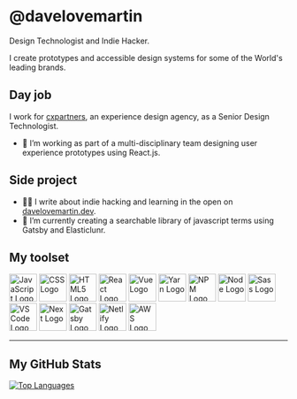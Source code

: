 # @davelovemartin

Design Technologist and Indie Hacker.

I create prototypes and accessible design systems for some of the World's leading brands.

## Day job

I work for [cxpartners](https://www.cxpartners.co.uk), an experience design agency, as a Senior Design Technologist.

- 🐝 I’m working as part of a multi-disciplinary team designing user experience prototypes using React.js.

## Side project

- ✍🏻 I write about indie hacking and learning in the open on [davelovemartin.dev](https://davelovemartin.dev).
- 🔭 I’m currently creating a searchable library of javascript terms using Gatsby and Elasticlunr.

## My toolset

<img src="https://cdn.worldvectorlogo.com/logos/logo-javascript.svg" alt="JavaScript Logo" width="50" height="50"/> <img src="https://cdn.worldvectorlogo.com/logos/css3.svg" alt="CSS Logo" width="50" height="50"/> <img src="https://cdn.worldvectorlogo.com/logos/html5.svg" alt="HTML5 Logo" width="50" height="50"/> <img src="https://cdn.worldvectorlogo.com/logos/react-2.svg" alt="React Logo" width="50" height="50"/> <img src="https://cdn.worldvectorlogo.com/logos/vue.svg" alt="Vue Logo" width="50" height="50"/> <img src="https://cdn.worldvectorlogo.com/logos/yarn.svg" alt="Yarn Logo" width="50" height="50"/> <img src="https://cdn.worldvectorlogo.com/logos/npm.svg" alt="NPM Logo" width="50" height="50"/> <img src="https://cdn.worldvectorlogo.com/logos/nodejs.svg" alt="Node Logo" width="50" height="50"/> <img src="https://cdn.worldvectorlogo.com/logos/sass-1.svg" alt="Sass Logo" width="50" height="50"/> <img src="https://cdn.worldvectorlogo.com/logos/visual-studio-code-1.svg" alt="VS Code Logo" width="50" height="50"/> <img src="https://cdn.worldvectorlogo.com/logos/next-js.svg" alt="Next Logo" width="50" height="50"/> <img src="https://cdn.worldvectorlogo.com/logos/gatsby.svg" alt="Gatsby Logo" width="50" height="50"/>  <img src="https://cdn.worldvectorlogo.com/logos/netlify.svg" alt="Netlify Logo" width="50" height="50"/>  <img src="https://cdn.worldvectorlogo.com/logos/aws-2.svg" alt="AWS Logo" width="50" height="50"/>

---


## My GitHub Stats

[![Top Languages](https://github-readme-stats.vercel.app/api/top-langs/?username=davelovemartin&hide=java&theme=radical)](https://github.com/anuraghazra/github-readme-stats)
